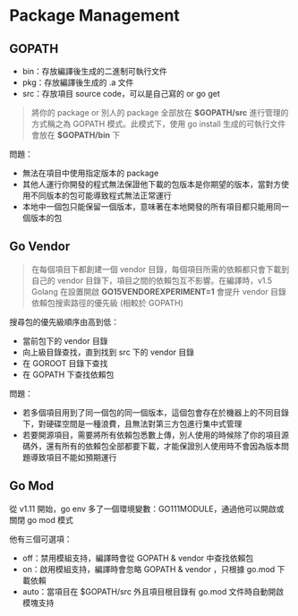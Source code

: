 # Package Management

## GOPATH

- bin：存放編譯後生成的二進制可執行文件
- pkg：存放編譯後生成的 .a 文件
- src：存放項目 source code，可以是自己寫的 or go get

> 將你的 package or 別人的 package 全部放在 **$GOPATH/src** 進行管理的方式稱之為 GOPATH 模式。此模式下，使用 go install 生成的可執行文件會放在 **\$GOPATH/bin** 下

問題：

- 無法在項目中使用指定版本的 package
- 其他人運行你開發的程式無法保證他下載的包版本是你期望的版本，當對方使用不同版本的包可能導致程式無法正常運行
- 本地中一個包只能保留一個版本，意味著在本地開發的所有項目都只能用同一個版本的包

## Go Vendor

> 在每個項目下都創建一個 vendor 目錄，每個項目所需的依賴都只會下載到自己的 vendor 目錄下，項目之間的依賴包互不影響。在編譯時，v1.5 Golang 在設置開啟 **GO15VENDOREXPERIMENT=1** 會提升 vendor 目錄依賴包搜索路徑的優先級 (相較於 GOPATH)

搜尋包的優先級順序由高到低：

- 當前包下的 vendor 目錄
- 向上級目錄查找，直到找到 src 下的 vendor 目錄
- 在 GOROOT 目錄下查找
- 在 GOPATH 下查找依賴包

問題：

- 若多個項目用到了同一個包的同一個版本，這個包會存在於機器上的不同目錄下，對硬碟空間是一種浪費，且無法對第三方包進行集中式管理
- 若要開源項目，需要將所有依賴包悉數上傳，別人使用的時候除了你的項目源碼外，還有所有的依賴包全部都要下載，才能保證別人使用時不會因為版本問題導致項目不能如預期運行

## Go Mod

從 v1.11 開始，go env 多了一個環境變數：GO111MODULE，通過他可以開啟或關閉 go mod 模式

他有三個可選項：

- off：禁用模組支持，編譯時會從 GOPATH & vendor 中查找依賴包
- on：啟用模組支持，編譯時會忽略 GOPATH & vendor ，只根據 go.mod 下載依賴
- auto：當項目在 $GOPATH/src 外且項目根目錄有 go.mod 文件時自動開啟模塊支持